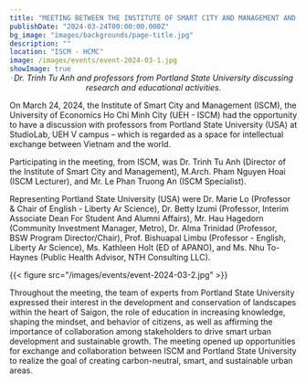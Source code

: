 ```yaml
---
title: "MEETING BETWEEN THE INSTITUTE OF SMART CITY AND MANAGEMENT AND THE PORTLAND STATE UNIVERSITY"
publishDate: "2024-03-24T00:00:00.000Z"
bg_image: "images/backgrounds/page-title.jpg"
description: "" 
location: "ISCM - HCMC"
image: /images/events/event-2024-03-1.jpg
showImage: true
---
```

_<center style="margin-top: -30px">Dr. Trinh Tu Anh and professors from Portland State University discussing research and educational activities.</center>_

On March 24, 2024, the Institute of Smart City and Management (ISCM), the University of Economics Ho Chi Minh City (UEH - ISCM) had the opportunity to have a discussion with professors from Portland State University (USA) at StudioLab, UEH V campus – which is regarded as a space for intellectual exchange between Vietnam and the world.


Participating in the meeting, from ISCM, was Dr. Trinh Tu Anh (Director of the Institute of Smart City and Management), M.Arch. Pham Nguyen Hoai (ISCM Lecturer), and Mr. Le Phan Truong An (ISCM Specialist).

Representing Portland State University (USA) were Dr. Marie Lo (Professor & Chair of English - Liberty Ar Science), Dr. Betty Izumi (Professor, Interim Associate Dean For Student And Alumni Affairs), Mr. Hau Hagedorn (Community Investment Manager, Metro), Dr. Alma Trinidad (Professor, BSW Program Director/Chair), Prof. Bishuapal Limbu (Professor - English, Liberty Ar Science), Ms. Kathleen Holt (ED of APANO), and Ms. Nhu To-Haynes (Public Health Advisor, NTH Consulting LLC).

{{< figure src="/images/events/event-2024-03-2.jpg" >}} 

Throughout the meeting, the team of experts from Portland State University expressed their interest in the development and conservation of landscapes within the heart of Saigon, the role of education in increasing knowledge, shaping the mindset, and behavior of citizens, as well as affirming the importance of collaboration among stakeholders to drive smart urban development and sustainable growth. The meeting opened up opportunities for exchange and collaboration between ISCM and Portland State University to realize the goal of creating carbon-neutral, smart, and sustainable urban areas.
